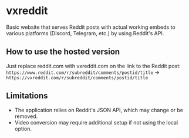 # vxreddit
Basic website that serves Reddit posts with actual working embeds to various platforms (Discord, Telegram, etc.) by using Reddit's API.

## How to use the hosted version

Just replace reddit.com with vxreddit.com on the link to the Reddit post: `https://www.reddit.com/r/subreddit/comments/postid/title` -> `https://vxreddit.com/r/subreddit/comments/postid/title`

## Limitations
- The application relies on Reddit's JSON API, which may change or be removed.
- Video conversion may require additional setup if not using the local option.